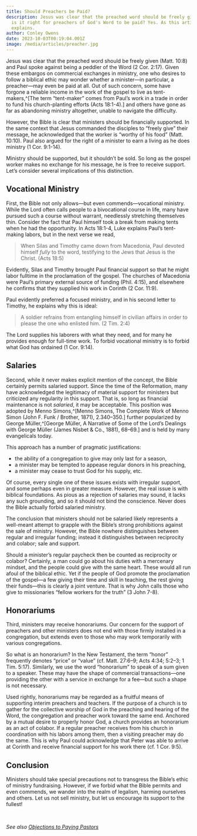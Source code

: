 ```yaml
---
title: Should Preachers be Paid?
description: Jesus was clear that the preached word should be freely given, so
  is it right for preachers of God's Word to be paid? Yes. As this article
  explains.
author: Conley Owens
date: 2023-10-03T00:19:04.001Z
image: /media/articles/preacher.jpg
---
```


<podcast-player id="1wpCgDM5Xk97RKrNg0Tefa"></podcast-player>


Jesus was clear that the preached word should be freely given (Matt. 10:8) and Paul spoke against being a peddler of the Word (2 Cor. 2:17). Given these embargos on commercial exchanges in ministry, one who desires to follow a biblical ethic may wonder whether a minister—in particular, a preacher—may even be paid at all. Out of such concern, some have forgone a reliable income in the work of the gospel to live as tent-makers,^[The term “tent-maker” comes from Paul’s work in a trade in order to fund his church-planting efforts (Acts 18:1-4).] and others have gone as far as abandoning ministry altogether, unable to navigate the difficulty.

However, the Bible is clear that ministers should be financially supported. In the same context that Jesus commanded the disciples to “freely give” their message, he acknowledged that the worker is “worthy of his food” (Matt. 10:10). Paul also argued for the right of a minister to earn a living as he does ministry (1 Cor. 9:1-14).

Ministry should be supported, but it shouldn’t be sold. So long as the gospel worker makes no exchange for his message, he is free to receive support. Let’s consider several implications of this distinction.

## Vocational Ministry

First, the Bible not only allows—but even commends—vocational ministry. While the Lord often calls people to a bivocational course in life, many have pursued such a course without warrant, needlessly stretching themselves thin. Consider the fact that Paul himself took a break from making tents when he had the opportunity. In Acts 18:1-4, Luke explains Paul’s tent-making labors, but in the next verse we read,

> When Silas and Timothy came down from Macedonia, Paul devoted himself *fully* to the word, testifying to the Jews that Jesus is the Christ. (Acts 18:5)

Evidently, Silas and Timothy brought Paul financial support so that he might labor fulltime in the proclamation of the gospel. The churches of Macedonia were Paul’s primary external source of funding (Phil. 4:15), and elsewhere he confirms that they supplied his work in Corinth (2 Cor. 11:9).

Paul evidently preferred a focused ministry, and in his second letter to Timothy, he explains why this is ideal:

> A soldier refrains from entangling himself in civilian affairs in order to please the one who enlisted him. (2 Tim. 2:4)

The Lord supplies his laborers with what they need, and for many he provides enough for full-time work. To forbid vocational ministry is to forbid what God has ordained (1 Cor. 9:14).

## Salaries

Second, while it never makes explicit mention of the concept, the Bible certainly permits salaried support. Since the time of the Reformation, many have acknowledged the legitimacy of material support for ministers but criticized any regularity in this support. That is, so long as financial maintenance is not *salaried*, it may be acceptable. This position was adopted by Menno Simons,^[Menno Simons, The Complete Work of Menno Simon (John F. Funk / Brother, 1871), 2.340–350.] further popularized by George Müller,^[George Müller, A Narrative of Some of the Lord’s Dealings with George Müller (James Nisbet & Co., 1881),
68–69.] and is held by many evangelicals today.

This approach has a number of pragmatic justifications:

* the ability of a congregation to give may only last for a season,
* a minister may be tempted to appease regular donors in his preaching,
* a minister may cease to trust God for his supply, etc.

Of course, every single one of these issues exists with irregular support, and some perhaps even in greater measure. However, the real issue is with biblical foundations. As pious as a rejection of salaries may sound, it lacks any such grounding, and so it should not bind the conscience. Never does the Bible actually forbid salaried ministry.

The conclusion that ministers should not be salaried likely represents a well-meant attempt to grapple with the Bible’s strong prohibitions against the sale of ministry. However, the Bible nowhere distinguishes between regular and irregular funding; instead it distinguishes between reciprocity and colabor; sale and support.

Should a minister’s regular paycheck then be counted as reciprocity or colabor? Certainly, a man could go about his duties with a mercenary mindset, and the people could give with the same heart. These would all run afoul of the biblical ethic. Yet if the people of God promote the proclamation of the gospel—a few giving their time and skill in teaching, the rest giving their funds—this is clearly a joint venture. That is why John calls those who give to missionaries “fellow workers for the truth” (3 John 7-8).

## Honorariums

Third, ministers may receive honorariums. Our concern for the support of preachers and other ministers does not end with those firmly installed in a congregation, but extends even to those who may work temporarily with various congregations.

So what is an honorarium? In the New Testament, the term “honor” frequently denotes “price” or “value” (cf. Matt. 27:6–9; Acts 4:34; 5:2–3; 1 Tim. 5:17). Similarly, we use the word “honorarium” to speak of a sum given to a speaker. These may have the shape of commercial transactions—one providing the other with a service in exchange for a fee—but such a shape is not necessary.

Used rightly, honorariums may be regarded as a fruitful means of supporting interim preachers and teachers. If the purpose of a church is to gather for the collective worship of God in the preaching and hearing of the Word, the congregation and preacher work toward the same end. Anchored by a mutual desire to properly honor God, a church provides an honorarium as an act of co­labor. If a regular preacher receives from his church in coordination with his labors among them, then a visiting preacher may do the same. This is why Paul could acknowledge that Peter was able to arrive at Cor­inth and receive financial support for his work there (cf. 1 Cor. 9:5).

## Conclusion

Ministers should take special precautions not to transgress the Bible’s ethic of ministry fundraising. However, if we forbid what the Bible permits and even commends, we wander into the realm of legalism, harming ourselves and others. Let us not sell ministry, but let us encourage its support to the fullest!

&nbsp;

_See also [Objections to Paying Pastors](/articles/paying-pastors)_
